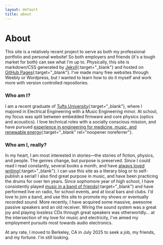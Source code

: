 ```yaml
---
layout: default
title: about
---
```


# About

This site is a relatively recent project to serve as both my professional portfolio and personal website! So both employers and friends (it's a tough market for both) can see what I'm up to. Physically, this site is markdown/CSS generated by [Jekyll](https://jekyllrb.com/){:target="_blank"} and hosted on [GitHub Pages](https://docs.github.com/en/pages){:target="_blank"}. I've made many free websites through Weebly or Wordpress, but I wanted to learn how to do it myself and work more with version controlled repositories.

### Who am I?

I am a recent graduate of [Tufts University](https://engineering.tufts.edu/ece){:target="_blank"}, where I majored in Electrical Engineering with a Music Engineering minor. 
At school, my focus was split between embedded firmware and core physics (optics and acoustics). I love technical roles with a socially conscious mission, and have pursued [experience in engineering for medicine, music, and renewable energy]({{site.resume}}){:target="_blank" rel="noopener noreferrer"}. 

### Who am I, really?

In my heart, I am most interested in stories—the stories of fiction, physics, and people. The genres change, but purpose is preserved. Since I could read I read constantly, several books a month, and have [always loved writing](https://dcohencreations.weebly.com/){:target="_blank"}. I can use this site as a literary blog or to self-publish a serial! I also find great purpose in music, and have been practicing the drums for over ten years. Since sophomore year of high school, I have consistently played [music in a band of friends](https://www.instagram.com/chowdaband/?hl=en){:target="_blank"} and have performed live on radio, for school events, and at local bars and clubs. I'd love to join a band, and use this site to promote my shows or eventually recorded sound. More recently, I have acquired some massive, awesome passive speakers and an old receiver. Wiring the sound system was a great joy and playing lossless CDs through great speakers was otherworldly... at the intersection of my love for music and electricity, I've aimed my employment pursuits most towards audio electronics. 



At any rate, I moved to Berkeley, CA in July 2025 to seek a job, my friends, and my fortune. I'm still looking.